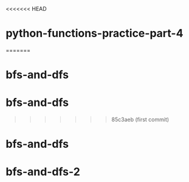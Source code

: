 <<<<<<< HEAD
# python-functions-practice-part-4
=======
# bfs-and-dfs
# bfs-and-dfs
>>>>>>> 85c3aeb (first commit)
# bfs-and-dfs
# bfs-and-dfs-2
